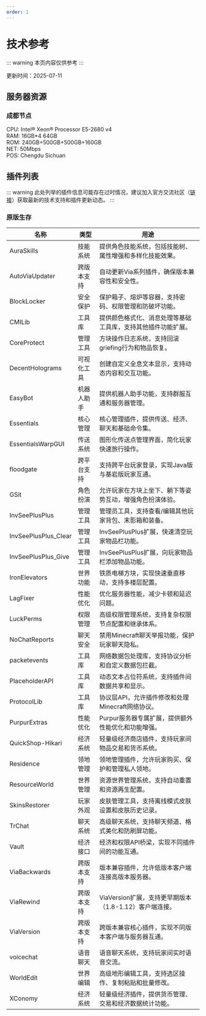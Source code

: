 ```yaml
---
order: 1
---
```


# 技术参考

::: warning
本页内容仅供参考
:::

更新时间：2025-07-11

## 服务器资源

### 成都节点

CPU: Intel® Xeon® Processor E5-2680 v4  
RAM: 16GB*4 64GB  
ROM: 240GB+500GB+500GB+160GB  
NET: 50Mbps  
POS: Chengdu Sichuan  

## 插件列表

::: warning
此处列举的插件信息可能存在过时情况，建议加入官方交流社区（[链接](../../group/)）获取最新的技术支持和插件更新动态。
:::

### 原版生存

| 名称 | 类型 | 用途 |
|------|------|------|
| AuraSkills | 技能系统 | 提供角色技能系统，包括技能树、属性增强和多样化技能效果。 |
| AutoViaUpdater | 跨版本支持 | 自动更新Via系列插件，确保版本兼容性和安全性。 |
| BlockLocker | 安全保护 | 保护箱子、熔炉等容器，支持密码、权限管理和防破坏功能。 |
| CMILib | 工具库 | 提供颜色格式化、消息处理等基础工具库，支持其他插件功能扩展。 |
| CoreProtect | 管理工具 | 方块操作日志系统，支持回滚 griefing行为和物品恢复。 |
| DecentHolograms | 可视化工具 | 创建自定义全息文本显示，支持动态内容和交互功能。 |
| EasyBot | 机器人助手 | 提供机器人助手功能，支持群服互通和服务器管理。 |
| Essentials | 核心管理 | 核心管理插件，提供传送、经济、聊天和基础命令集。 |
| EssentialsWarpGUI | 传送系统 | 图形化传送点管理界面，简化玩家快速旅行操作。 |
| floodgate | 跨平台支持 | 支持跨平台玩家登录，实现Java版与基岩版玩家互通。 |
| GSit | 角色扮演 | 允许玩家在方块上坐下、躺下等姿势互动，增强角色扮演体验。 |
| InvSeePlusPlus | 管理工具 | 管理员工具，支持查看/编辑其他玩家背包、末影箱和装备。 |
| InvSeePlusPlus_Clear | 管理工具 | InvSeePlusPlus扩展，快速清空玩家物品栏功能。 |
| InvSeePlusPlus_Give | 管理工具 | InvSeePlusPlus扩展，向玩家物品栏添加物品功能。 |
| IronElevators | 世界功能 | 铁质电梯方块，实现快速垂直移动，支持多楼层配置。 |
| LagFixer | 性能优化 | 优化服务器性能，减少卡顿和延迟问题。 |
| LuckPerms | 权限管理 | 高级权限管理系统，支持复杂权限节点配置和继承体系。 |
| NoChatReports | 聊天安全 | 禁用Minecraft聊天举报功能，保护玩家聊天隐私。 |
| packetevents | 工具库 | 网络数据包处理库，支持协议分析和自定义数据包拦截。 |
| PlaceholderAPI | 工具库 | 动态文本占位符系统，支持插件间数据共享和显示。 |
| ProtocolLib | 工具库 | 协议层API，允许插件修改和处理Minecraft网络协议。 |
| PurpurExtras | 性能优化 | Purpur服务器专属扩展，提供额外性能优化和功能增强。 |
| QuickShop-Hikari | 经济系统 | 轻量级经济商店插件，支持玩家间物品交易和货币系统。 |
| Residence | 领地管理 | 领地管理插件，允许玩家购买、保护和管理私人领地。 |
| ResourceWorld | 世界管理 | 资源世界管理系统，支持自动重置和资源再生配置。 |
| SkinsRestorer | 玩家外观 | 皮肤管理工具，支持离线模式皮肤设置和皮肤历史记录。 |
| TrChat | 聊天系统 | 高级聊天系统，支持聊天频道、格式美化和防刷屏功能。 |
| Vault | 经济接口 | 经济和权限API桥梁，实现不同插件间的功能互通。 |
| ViaBackwards | 跨版本支持 | 版本兼容插件，允许低版本客户端连接高版本服务器。 |
| ViaRewind | 跨版本支持 | ViaVersion扩展，支持更早期版本（1.8-1.12）客户端连接。 |
| ViaVersion | 跨版本支持 | 跨版本兼容核心插件，实现不同版本客户端与服务器互通。 |
| voicechat | 语音聊天 | 语音聊天系统，支持玩家间实时语音交流。 |
| WorldEdit | 世界编辑 | 高级地形编辑工具，支持选区操作、复制粘贴和批量修改。 |
| XConomy | 经济系统 | 轻量级经济插件，提供货币管理、交易和经济数据统计功能。 |
